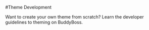 #Theme Development

Want to create your own theme from scratch? Learn the developer guidelines to theming on BuddyBoss.